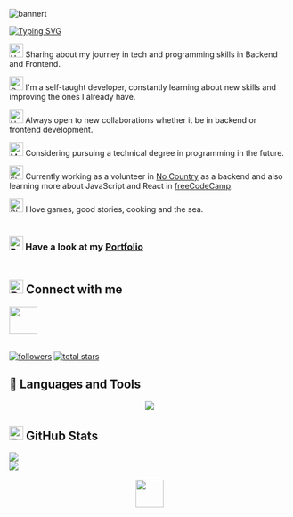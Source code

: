 ![bannert](https://github.com/jigcolapaolo/jigcolapaolo/assets/145474462/957eb932-3613-4a5b-a95b-60cf22edbcf8)

[![Typing SVG](https://readme-typing-svg.demolab.com?font=DotGothic16&size=50&duration=3000&pause=2000&color=1670FF&center=true&vCenter=true&random=false&width=1050&height=60&lines=Hi!+I'm+Juan;Full+Stack+Developer)](https://git.io/typing-svg)

<img src="https://raw.githubusercontent.com/Tarikul-Islam-Anik/Animated-Fluent-Emojis/master/Emojis/Food/Hot%20Beverage.png" alt="Hot Beverage" width="25" height="25" /> Sharing about my journey in tech and programming skills in Backend and Frontend.</br>

<img src="https://raw.githubusercontent.com/Tarikul-Islam-Anik/Animated-Fluent-Emojis/master/Emojis/Objects/Open%20Book.png" alt="Open Book" width="25" height="25" /> I'm a self-taught developer, constantly learning about new skills and improving the ones I already have.</br>

<img src="https://raw.githubusercontent.com/Tarikul-Islam-Anik/Animated-Fluent-Emojis/master/Emojis/Hand%20gestures/Handshake.png" alt="Handshake" width="25" height="25" /> Always open to new collaborations whether it be in backend or frontend development.</br>

<img src="https://raw.githubusercontent.com/Tarikul-Islam-Anik/Animated-Fluent-Emojis/master/Emojis/People/Man%20Student.png" alt="Man Student" width="25" height="25" /> Considering pursuing a technical degree in programming in the future.</br>

<img src="https://raw.githubusercontent.com/Tarikul-Islam-Anik/Animated-Fluent-Emojis/master/Emojis/Hand%20gestures/Flexed%20Biceps.png" alt="Flexed Biceps" width="25" height="25" /> Currently working as a volunteer in [No Country](https://github.com/No-Country) as a backend and also learning more about JavaScript and React in [freeCodeCamp](https://www.freecodecamp.org/).</br>

<img src="https://raw.githubusercontent.com/Tarikul-Islam-Anik/Animated-Fluent-Emojis/master/Emojis/Smilies/Blue%20Heart.png" alt="Blue Heart" width="25" height="25" /> I love games, good stories, cooking and the sea.</br></br>


### <img src="https://raw.githubusercontent.com/Tarikul-Islam-Anik/Animated-Fluent-Emojis/master/Emojis/Hand%20gestures/Backhand%20Index%20Pointing%20Right.png" alt="Backhand Index Pointing Right" width="25" height="25" /> Have a look at my [Portfolio](http://juancolapaolo-portfolio.netlify.app/)</br></br>

## <img src="https://raw.githubusercontent.com/Tarikul-Islam-Anik/Animated-Fluent-Emojis/master/Emojis/Hand%20gestures/Raising%20Hands.png" alt="Raising Hands" width="25" height="25" /> Connect with me
<a href="https://linkedin.com/in/juan-ignacio-colapaolo-b916642a0">
  <img src="https://skillicons.dev/icons?i=linkedin" width="50" height="50">
</a></br></br>

<p>
    <a href="https://github.com/jigcolapaolo?tab=followers">
    <img alt="followers" title="Follow me on Github" src="https://custom-icon-badges.demolab.com/github/followers/jigcolapaolo?color=1dc2ae&labelColor=1aae9c&style=for-the-badge&logo=person-add&label=Follow&logoColor=white"/></a>
  <a href="https://github.com/jigcolapaolo?tab=repositories&sort=stargazers">
    <img alt="total stars" title="Total stars on GitHub" src="https://custom-icon-badges.demolab.com/github/stars/jigcolapaolo?color=f6b26b&style=for-the-badge&labelColor=e69138&logo=star"/></a>
</p>

## 🔧 Languages and Tools
<p align="center">
  <a href="https://skillicons.dev">
    <img src="https://skillicons.dev/icons?i=cs,dotnet,mysql,postgres,cpp,py,html,css,tailwind,bootstrap,js,react,npm,git,docker,figma,cloudflare,firebase,heroku,netlify,vercel,visualstudio,vscode,codepen,linux,windows,powershell,discord,obsidian&perline=11" />
  </a>
</p>


## <img src="https://raw.githubusercontent.com/Tarikul-Islam-Anik/Animated-Fluent-Emojis/master/Emojis/Objects/Bar%20Chart.png" alt="Bar Chart" width="25" height="25" /> GitHub Stats


<div>
  <img src="https://github-readme-stats.vercel.app/api/top-langs/?username=jigcolapaolo&theme=react&hide_border=true&include_all_commits=false&count_private=false&layout=compact"></br>
  <img src="https://streak-stats.demolab.com?user=jigcolapaolo&theme=react&fire=FF901D">
</div>


</br>
<div align="center">
  <img src="https://user-images.githubusercontent.com/74038190/212284087-bbe7e430-757e-4901-90bf-4cd2ce3e1852.gif" width="50" height="50"
</div>
